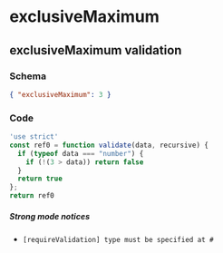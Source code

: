 # exclusiveMaximum

## exclusiveMaximum validation

### Schema

```json
{ "exclusiveMaximum": 3 }
```

### Code

```js
'use strict'
const ref0 = function validate(data, recursive) {
  if (typeof data === "number") {
    if (!(3 > data)) return false
  }
  return true
};
return ref0
```

##### Strong mode notices

 * `[requireValidation] type must be specified at #`


